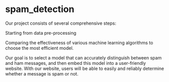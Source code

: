 # spam_detection

Our project consists of several comprehensive steps: 

Starting from data pre-processing  

Comparing the effectiveness of various machine learning algorithms to choose the most efficient model. 

Our goal is to select a model that can accurately distinguish between spam and ham messages, and then embed this model into a user-friendly website. With our website, 
users will be able to easily and reliably determine whether a message is spam or not. 

